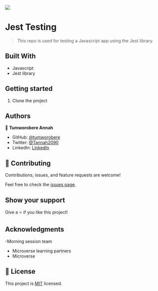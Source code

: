 ![](https://img.shields.io/badge/Microverse-blueviolet)

# Jest Testing

> This repo is used for testing a Javascript app using the Jest library.


## Built With

- Javascript
- Jest library

## Getting started
1. Clone the project

## Authors

👤 **Tumworobere Annah**

- GitHub: [@tumworobere](https://github.com/tumworobere)
- Twitter: [@Tannah2090](https://twitter.com/Tannah2090)
- LinkedIn: [LinkedIn](www.linkedin.com/in/annah-tumworobere-6258b443)


## 🤝 Contributing

Contributions, issues, and feature requests are welcome!

Feel free to check the [issues page](../../issues/).

## Show your support

Give a ⭐️ if you like this project!

## Acknowledgments

-Morning session team
- Microverse learning partners
- Microverse


## 📝 License

This project is [MIT](./MIT.md) licensed.

